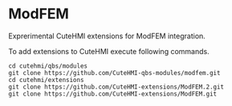 # ModFEM
Exprerimental CuteHMI extensions for ModFEM integration. 

To add extensions to CuteHMI execute following commands.

```
cd cutehmi/qbs/modules
git clone https://github.com/CuteHMI-qbs-modules/modfem.git
cd cutehmi/extensions
git clone https://github.com/CuteHMI-extensions/ModFEM.2.git
git clone https://github.com/CuteHMI-extensions/ModFEM.git
```
